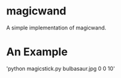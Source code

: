 # magicwand
A simple implementation of magicwand.

# An Example
'python magicstick.py bulbasaur.jpg 0 0 10'
